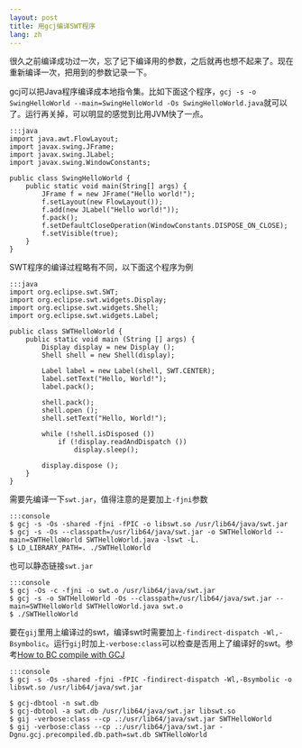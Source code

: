 ```yaml
---
layout: post
title: 用gcj编译SWT程序
lang: zh
---
```


很久之前编译成功过一次，忘了记下编译用的参数，之后就再也想不起来了。现在重新编译一次，把用到的参数记录一下。

gcj可以把Java程序编译成本地指令集。比如下面这个程序，`gcj -s -o SwingHelloWorld --main=SwingHelloWorld -Os SwingHelloWorld.java`就可以了。运行再关掉，可以明显的感觉到比用JVM快了一点。

    :::java
    import java.awt.FlowLayout;
    import javax.swing.JFrame;
    import javax.swing.JLabel;
    import javax.swing.WindowConstants;
    
    public class SwingHelloWorld {
        public static void main(String[] args) {
            JFrame f = new JFrame("Hello world!"); 
            f.setLayout(new FlowLayout());
            f.add(new JLabel("Hello world!"));
            f.pack();
            f.setDefaultCloseOperation(WindowConstants.DISPOSE_ON_CLOSE);
            f.setVisible(true);
        }
    }
    

SWT程序的编译过程略有不同，以下面这个程序为例

    :::java
    import org.eclipse.swt.SWT;
    import org.eclipse.swt.widgets.Display;
    import org.eclipse.swt.widgets.Shell;
    import org.eclipse.swt.widgets.Label;
    
    public class SWTHelloWorld {
        public static void main (String [] args) {
            Display display = new Display ();
            Shell shell = new Shell(display);
         
            Label label = new Label(shell, SWT.CENTER);
            label.setText("Hello, World!");
            label.pack();
    
            shell.pack();
            shell.open ();
            shell.setText("Hello, World!");
    
            while (!shell.isDisposed ())
                if (!display.readAndDispatch ())
                    display.sleep();
            
            display.dispose ();
        }
    }
    
需要先编译一下`swt.jar`，值得注意的是要加上`-fjni`参数

    :::console
    $ gcj -s -Os -shared -fjni -fPIC -o libswt.so /usr/lib64/java/swt.jar
    $ gcj -s -Os --classpath=/usr/lib64/java/swt.jar -o SWTHelloWorld --main=SWTHelloWorld SWTHelloWorld.java -lswt -L.
    $ LD_LIBRARY_PATH=. ./SWTHelloWorld
    
也可以静态链接`swt.jar`

    :::console
    $ gcj -Os -c -fjni -o swt.o /usr/lib64/java/swt.jar
    $ gcj -s -o SWTHelloWorld -Os --classpath=/usr/lib64/java/swt.jar --main=SWTHelloWorld SWTHelloWorld.java swt.o
    $ ./SWTHelloWorld
    

要在`gij`里用上编译过的swt，编译swt时需要加上`-findirect-dispatch -Wl,-Bsymbolic`。运行`gij`时加上`-verbose:class`可以检查是否用上了编译好的swt。参考[How to BC compile with GCJ](http://gcc.gnu.org/wiki/How_to_BC_compile_with_GCJ)

    :::console
    $ gcj -s -Os -shared -fjni -fPIC -findirect-dispatch -Wl,-Bsymbolic -o libswt.so /usr/lib64/java/swt.jar
    
    $ gcj-dbtool -n swt.db
    $ gcj-dbtool -a swt.db /usr/lib64/java/swt.jar libswt.so
    $ gij -verbose:class --cp .:/usr/lib64/java/swt.jar SWTHelloWorld
    $ gij -verbose:class --cp .:/usr/lib64/java/swt.jar -Dgnu.gcj.precompiled.db.path=swt.db SWTHelloWorld
    
